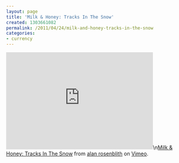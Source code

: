 ```yaml
---
layout: page
title: 'Milk & Honey: Tracks In The Snow'
created: 1303661082
permalink: /2011/04/24/milk-and-honey-tracks-in-the-snow
categories:
- currency
---
```

<iframe src="http://player.vimeo.com/video/9587432" width="400" height="265" frameborder="0"></iframe>\n<a href="http://vimeo.com/9587432">Milk & Honey: Tracks In The Snow</a> from <a href="http://vimeo.com/alanrosenblith">alan rosenblith</a> on <a href="http://vimeo.com">Vimeo</a>.</p>
